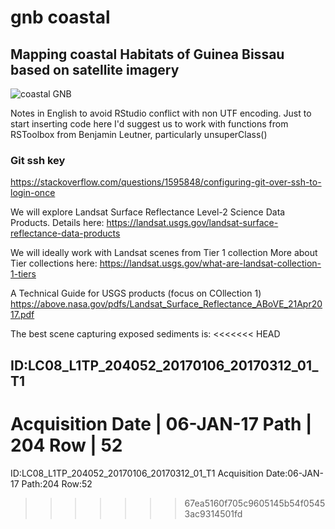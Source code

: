 # gnb coastal
## Mapping coastal Habitats of Guinea Bissau based on satellite imagery
![coastal GNB](https://github.com/PauloEduardoCardoso/gnb_coastal/blob/master/img/coastal_gnb_20170106.png)


Notes in English to avoid RStudio conflict with non UTF encoding.
Just to start inserting code here
I'd suggest us to work with functions from RSToolbox from Benjamin Leutner, particularly
unsuperClass()

### Git ssh key
https://stackoverflow.com/questions/1595848/configuring-git-over-ssh-to-login-once
 
We will explore Landsat Surface Reflectance Level-2 Science Data Products.
Details here:
https://landsat.usgs.gov/landsat-surface-reflectance-data-products
 
We will ideally work with Landsat scenes from Tier 1 collection
More about Tier collections here:
https://landsat.usgs.gov/what-are-landsat-collection-1-tiers
 
A Technical Guide for USGS products (focus on COllection 1)
https://above.nasa.gov/pdfs/Landsat_Surface_Reflectance_ABoVE_21Apr2017.pdf
 
The best scene capturing exposed sediments is:
<<<<<<< HEAD

ID:LC08_L1TP_204052_20170106_20170312_01_T1
-------------------------------------------
Acquisition Date | 06-JAN-17
Path             | 204
Row              | 52
=======
ID:LC08_L1TP_204052_20170106_20170312_01_T1
Acquisition Date:06-JAN-17
Path:204
Row:52
>>>>>>> 67ea5160f705c9605145b54f05453ac9314501fd
